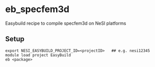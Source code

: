 # eb_specfem3d

Easybuild recipe to compile specfem3d on NeSI platforms

## Setup

```
export NESI_EASYBUILD_PROJECT_ID=<projectID>   ## e.g. nesi12345
module load project EasyBuild
eb <package>
```

